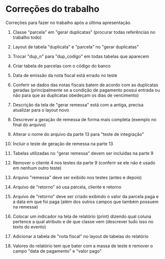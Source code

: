# Correções do trabalho

Correções para fazer no trabalho após a última apresentação.

1. Classe "parcela" em "gerar duplicatas" (procurar todas referências no trabalho todo)

2. Layout de tabela "duplicata" e "parcela" no "gerar duplicatas"

3. Trocar "dup_n" para "dup_codigo" em todas tabelas que aparecem

4. Criar tabela de parcelas com o código do banco

5. Data de emissão da nota fiscal está errado no teste

6. Conferir se dados das notas fiscais batem de acordo com as duplicatas geradas (principalmente se a condição de pagamento possui entrada ou não para que as duplicatas obedeçam os dias de vencimento)

7. Descrição da tela de "gerar remessa" está com a antiga, precisa atualizar para o layout novo

8. Descrever a geração de remessa de forma mais completa (exemplo no final do arquivo)

9. Alterar o nome do arquivo da parte 13 para "teste de integração"

10. Incluir o teste de geração de remessa na parte 13

11. Tabelas utilizadas no "gerar remessa" devem ser incluídas na parte 9

12. Remover o cliente 4 nos testes da parte 9 (conferir se ele não é usado em nenhum outro teste)

13. Arquivo "remessa" deve ser exibido nos testes (antes e depois)

14. Arquivo de "retorno" só usa parcela, cliente e retorno

15. Arquivo de "retorno" deve ser criado exibindo o valor da parcela paga e a data em que foi paga (além dos outros campos que também possuem na remessa)

16. Colocar um indicador na tela de relatório (print) dizendo qual coluna pertence a qual atributo e de que classe vem (descrever tudo isso no texto do evento)

17. Adicionar a tabela de "nota fiscal" no layout de tabelas do relatório

18. Valores do relatório tem que bater com a massa de teste e remover o campo "data de pagamento" e "valor pago"
